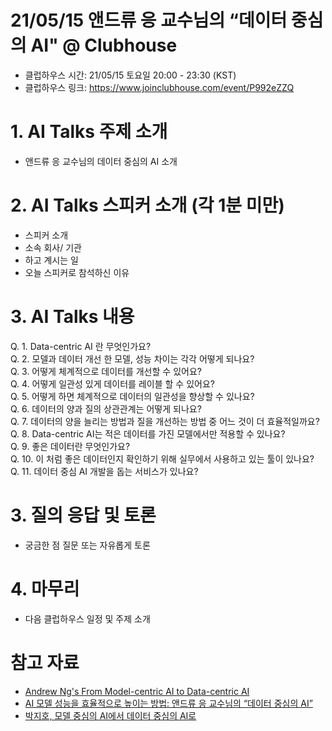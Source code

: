 # 21/05/15 앤드류 응 교수님의 “데이터 중심의 AI" @ Clubhouse

- 클럽하우스 시간: 21/05/15 토요일 20:00 - 23:30 (KST)
- 클럽하우스 링크: https://www.joinclubhouse.com/event/P992eZZQ

# 1. AI Talks 주제 소개
- 앤드류 응 교수님의 데이터 중심의 AI 소개 

# 2. AI Talks 스피커 소개 (각 1분 미만)
- 스피커 소개   
- 소속 회사/ 기관  
- 하고 계시는 일  
- 오늘 스피커로 참석하신 이유  

# 3. AI Talks 내용

Q. 1. Data-centric AI 란 무엇인가요?    
Q. 2. 모델과 데이터 개선 한 모델, 성능 차이는 각각 어떻게 되나요?  
Q. 3. 어떻게 체계적으로 데이터를 개선할 수 있어요?  
Q. 4. 어떻게 일관성 있게 데이터를 레이블 할 수 있어요?  
Q. 5. 어떻게 하면 체계적으로 데이터의 일관성을 향상할 수 있나요?    
Q. 6. 데이터의 양과 질의 상관관계는 어떻게 되나요?   
Q. 7. 데이터의 양을 늘리는 방법과 질을 개선하는 방법 중 어느 것이 더 효율적일까요?  
Q. 8. Data-centric AI는 적은 데이터를 가진 모델에서만 적용할 수 있나요?  
Q. 9. 좋은 데이터란 무엇인가요?    
Q. 10. 이 처럼 좋은 데이터인지 확인하기 위해 실무에서 사용하고 있는 툴이 있나요?  
Q. 11. 데이터 중심 AI 개발을 돕는 서비스가 있나요?    

# 3. 질의 응답 및 토론 
- 궁금한 점 질문 또는 자유롭게 토론  

# 4. 마무리   
- 다음 클럽하우스 일정 및 주제 소개  

# 참고 자료 
- [Andrew Ng's From Model-centric AI to Data-centric AI](https://www.youtube.com/watch?v=06-AZXmwHjo&t=769s)
- [ AI 모델 성능을 효율적으로 높이는 방법: 앤드류 응 교수님의 “데이터 중심의 AI”](https://medium.com/ai-networkkr/ai-%EB%AA%A8%EB%8D%B8-%EC%84%B1%EB%8A%A5%EC%9D%84-%EC%89%BD%EA%B3%A0-%EB%B9%A0%EB%A5%B4%EA%B2%8C-%EB%86%92%EC%9D%B4%EB%8A%94-%EB%B0%A9%EB%B2%95-%EC%95%A4%EB%93%9C%EB%A5%98-%EC%9D%91-%EA%B5%90%EC%88%98%EB%8B%98%EC%9D%98-%EB%8D%B0%EC%9D%B4%ED%84%B0-%EC%A4%91%EC%8B%AC%EC%9D%98-ai-6595fa054ce6)
- [박지호, 모델 중심의 AI에서 데이터 중심의 AI로](https://jiho-ml.com/weekly-nlp-35/)

